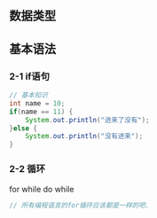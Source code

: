 ## 数据类型







## 基本语法



### 2-1 if语句

```java
// 基本知识
int name = 10;
if(name == 11) {
    System.out.println("进来了没有");
}else {
    System.out.println("没有进来");
}
```



### 2-2 循环

for while  do while

```java
// 所有编程语言的for循环应该都是一样的吧.
```





















